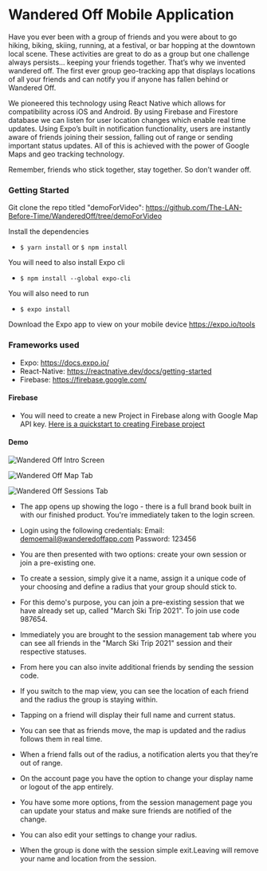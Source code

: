 # Wandered Off Mobile Application

Have you ever been with a group of friends and you were about to go hiking, biking, skiing, running, at a festival, or bar hopping at the downtown local scene. These activities are great to do as a group but one challenge always persists… keeping your friends together. That’s why we invented wandered off. The first ever group geo-tracking app that displays locations of all your friends and can notify you if anyone has fallen behind or Wandered Off.

We pioneered this technology using React Native which allows for compatibility across iOS and Android. By using Firebase and Firestore database we can listen for user location changes which enable real time updates. Using Expo’s built in notification functionality, users are instantly aware of friends joining their session, falling out of range or sending important status updates. All of this is achieved with the power of Google Maps and geo tracking technology.

Remember, friends who stick together, stay together. So don’t wander off.

### Getting Started

Git clone the repo titled "demoForVideo":
https://github.com/The-LAN-Before-Time/WanderedOff/tree/demoForVideo

Install the dependencies

- `$ yarn install` or `$ npm install`

You will need to also install Expo cli

- `$ npm install --global expo-cli`

You will also need to run

- `$ expo install`

Download the Expo app to view on your mobile device
https://expo.io/tools

### Frameworks used

- Expo: https://docs.expo.io/
- React-Native: https://reactnative.dev/docs/getting-started
- Firebase: https://firebase.google.com/

#### Firebase

- You will need to create a new Project in Firebase along with Google Map API key.
  [Here is a quickstart to creating Firebase project](https://firebase.google.com/docs/firestore/quickstart)

#### Demo

![Wandered Off Intro Screen](/assets/img/MarineGEO_logo.png 'Intro Screen')

![Wandered Off Map Tab](/assets/img/MarineGEO_logo.png 'Map Tab')

![Wandered Off Sessions Tab](/assets/img/MarineGEO_logo.png 'Sessions Tab')

- The app opens up showing the logo - there is a full brand book built in with our finished product. You're immediately taken to the login screen.

- Login using the following credentials:
  Email: demoemail@wanderedoffapp.com
  Password: 123456

- You are then presented with two options: create your own session or join a pre-existing one.

- To create a session, simply give it a name, assign it a unique code of your choosing and define a radius that your group should stick to.

- For this demo's purpose, you can join a pre-existing session that we have already set up, called "March Ski Trip 2021". To join use code 987654.

- Immediately you are brought to the session management tab where you can see all friends in the "March Ski Trip 2021" session and their respective statuses.

- From here you can also invite additional friends by sending the session code.

- If you switch to the map view, you can see the location of each friend and the radius the group is staying within.

- Tapping on a friend will display their full name and current status.

- You can see that as friends move, the map is updated and the radius follows them in real time.

- When a friend falls out of the radius, a notification alerts you that they’re out of range.

- On the account page you have the option to change your display name or logout of the app entirely.

- You have some more options, from the session management page you can update your status and make sure friends are notified of the change.

- You can also edit your settings to change your radius.

- When the group is done with the session simple exit.Leaving will remove your name and location from the session.

